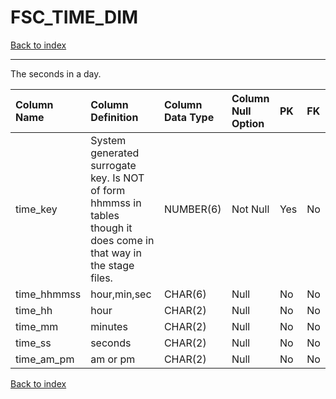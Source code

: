 # FSC_TIME_DIM

[Back to index](./index.md)

---

The seconds in a day.

| Column Name   | Column Definition                                                                                                    | Column Data Type   | Column Null Option   | PK   | FK   |
|:--------------|:---------------------------------------------------------------------------------------------------------------------|:-------------------|:---------------------|:-----|:-----|
| time_key      | System generated surrogate key.  Is NOT of form hhmmss in tables though it does come in that way in the stage files. | NUMBER(6)          | Not Null             | Yes  | No   |
| time_hhmmss   | hour,min,sec                                                                                                         | CHAR(6)            | Null                 | No   | No   |
| time_hh       | hour                                                                                                                 | CHAR(2)            | Null                 | No   | No   |
| time_mm       | minutes                                                                                                              | CHAR(2)            | Null                 | No   | No   |
| time_ss       | seconds                                                                                                              | CHAR(2)            | Null                 | No   | No   |
| time_am_pm    | am or pm                                                                                                             | CHAR(2)            | Null                 | No   | No   |

[Back to index](./index.md)